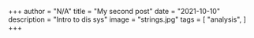 +++
author = "N/A"
title = "My second post"
date = "2021-10-10"
description = "Intro to dis sys"
image = "strings.jpg"
tags = [
    "analysis",
]
+++

